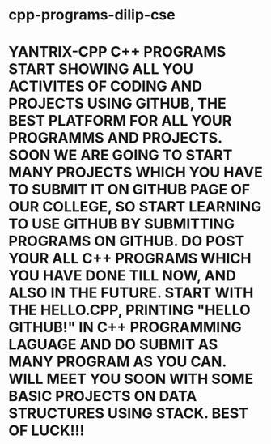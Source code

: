 # cpp-programs-dilip-cse
# YANTRIX-CPP  C++ PROGRAMS  START SHOWING ALL YOU ACTIVITES OF CODING AND PROJECTS USING GITHUB, THE BEST PLATFORM FOR ALL YOUR PROGRAMMS AND PROJECTS.  SOON WE ARE GOING TO START MANY PROJECTS WHICH YOU HAVE TO SUBMIT IT ON GITHUB PAGE OF OUR COLLEGE, SO START LEARNING TO USE GITHUB BY  SUBMITTING PROGRAMS ON GITHUB.  DO POST YOUR ALL C++ PROGRAMS WHICH YOU HAVE DONE TILL NOW, AND ALSO IN THE FUTURE.  START WITH THE HELLO.CPP, PRINTING "HELLO GITHUB!" IN C++ PROGRAMMING LAGUAGE AND DO SUBMIT AS MANY PROGRAM AS YOU CAN.  WILL MEET YOU SOON WITH SOME BASIC PROJECTS ON DATA STRUCTURES USING STACK.  BEST OF LUCK!!!
